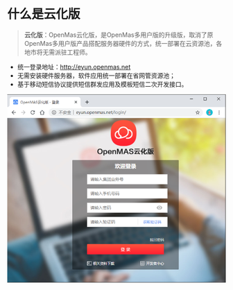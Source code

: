 # 什么是云化版

>**云化版**：OpenMas云化版，是OpenMas多用户版的升级版，取消了原OpenMas多用户版产品搭配服务器硬件的方式，统一部署在云资源池，各地市将无需派驻工程师。    
   * 统一登录地址：http://eyun.openmas.net
   * 无需安装硬件服务器，软件应用统一部署在省网管资源池；  
   * 基于移动短信协议提供短信群发应用及模板短信二次开发接口。  
   
<img src="../images/loginPage_eyun.png" alt="图片被外星人掠走了┭┮﹏┭┮ " title="OpenMas云化版">

